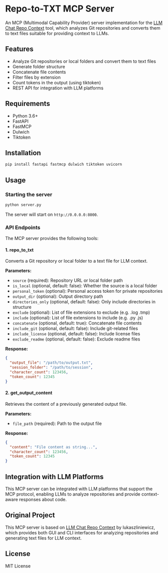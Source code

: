 # Repo-to-TXT MCP Server

An MCP (Multimodal Capability Provider) server implementation for the [LLM Chat Repo Context](https://github.com/lukaszliniewicz/LLM_Chat_Repo_Context) tool, which analyzes Git repositories and converts them to text files suitable for providing context to LLMs.

## Features

- Analyze Git repositories or local folders and convert them to text files
- Generate folder structure
- Concatenate file contents
- Filter files by extension
- Count tokens in the output (using tiktoken)
- REST API for integration with LLM platforms

## Requirements

- Python 3.6+
- FastAPI
- FastMCP
- Dulwich
- Tiktoken

## Installation

```bash
pip install fastapi fastmcp dulwich tiktoken uvicorn
```

## Usage

### Starting the server

```bash
python server.py
```

The server will start on `http://0.0.0.0:8000`.

### API Endpoints

The MCP server provides the following tools:

#### 1. repo_to_txt

Converts a Git repository or local folder to a text file for LLM context.

**Parameters:**

- `source` (required): Repository URL or local folder path
- `is_local` (optional, default: false): Whether the source is a local folder
- `personal_token` (optional): Personal access token for private repositories
- `output_dir` (optional): Output directory path
- `directories_only` (optional, default: false): Only include directories in structure
- `exclude` (optional): List of file extensions to exclude (e.g. .log .tmp)
- `include` (optional): List of file extensions to include (e.g. .py .js)
- `concatenate` (optional, default: true): Concatenate file contents
- `include_git` (optional, default: false): Include git-related files
- `include_license` (optional, default: false): Include license files
- `exclude_readme` (optional, default: false): Exclude readme files

**Response:**

```json
{
  "output_file": "/path/to/output.txt",
  "session_folder": "/path/to/session",
  "character_count": 123456,
  "token_count": 12345
}
```

#### 2. get_output_content

Retrieves the content of a previously generated output file.

**Parameters:**

- `file_path` (required): Path to the output file

**Response:**

```json
{
  "content": "File content as string...",
  "character_count": 123456,
  "token_count": 12345
}
```

## Integration with LLM Platforms

This MCP server can be integrated with LLM platforms that support the MCP protocol, enabling LLMs to analyze repositories and provide context-aware responses about code.

## Original Project

This MCP server is based on [LLM Chat Repo Context](https://github.com/lukaszliniewicz/LLM_Chat_Repo_Context) by lukaszliniewicz, which provides both GUI and CLI interfaces for analyzing repositories and generating text files for LLM context.

## License

MIT License